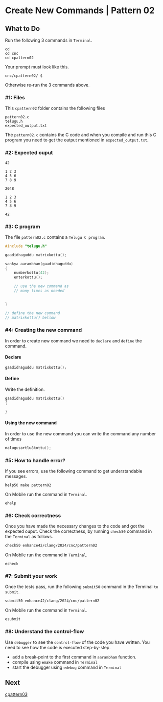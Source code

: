 Create New Commands | Pattern 02
================================

What to Do
----------
Run the following 3 commands in `Terminal`.

    cd
    cd cnc
    cd cpattern02

Your prompt must look like this.

    cnc/cpattern02/ $

Otherwise re-run the 3 commands above.


### #1: Files
This `cpattern02` folder contains the following files
```
pattern02.c
telugu.h
expected_output.txt
```
The `pattern02.c` contains the C code and when you compile and run this C program you need to get the output mentioned in `expected_output.txt`.

### #2: Expected ouput
```
42

1 2 3
4 5 6
7 8 9

2048

1 2 3
4 5 6
7 8 9

42

```

### #3: C program
The file `pattern02.c` contains a `Telugu C program`.
```c
#include "telugu.h"

gaadidhaguddu matrixkottu();

sankya aarambham(gaadidhaguddu)
{
    numberkottu(42);
    enterkottu();

    // use the new command as
    // many times as needed
    

}

// define the new command
// matrixkottu() bellow
```

### #4: Creating the new command
In order to create new command we need to `declare` and `define` the command.

#### Declare
```c
gaadidhaguddu matrixkottu();
```

#### Define
Write the definition.
```c
gaadidhaguddu matrixkottu()
{

}
```

#### Using the new command
In order to use the new command you can write the command any number of times
```c
nalugusartlu8kottu();
```

### #5: How to handle error?
If you see errors, use the following command to get understandable messages. 
```
help50 make pattern02
```
On Mobile run the command in `Terminal`.
```
ehelp
```

### #6: Check correctness
Once you have made the necessary changes to the code and got the expected ouput. Check the correctness, by running `check50` command in the `Terminal` as follows.  
```bash
check50 enhance42/clang/2024/cnc/pattern02
```
On Mobile run the command in `Terminal`.
```
echeck
```

### #7: Submit your work
Once the tests pass, run the following `submit50` command in the Terminal `to submit`.
```bash
submit50 enhance42/clang/2024/cnc/pattern02
```
On Mobile run the command in `Terminal`.
```
esubmit
```

### #8: Understand the control-flow
Use `debugger` to see the `control-flow` of the code you have written. You need to see how the code is executed step-by-step.
+ add a break-point to the first command in `aarambham` function.
+ compile using `emake` command in `Terminal`
+ start the debugger using `edebug` command in `Terminal`

Next
----
[cpattern03](../cpattern03/)

